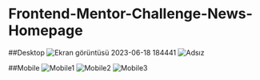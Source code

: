 # Frontend-Mentor-Challenge-News-Homepage

##Desktop
![Ekran görüntüsü 2023-06-18 184441](https://github.com/muratcanilhann/Frontend-Mentor-Challenge-News-Homepage/assets/99173192/00c8ff23-259c-4317-ac1d-529ff0ea5a79)
![Adsız](https://github.com/muratcanilhann/Frontend-Mentor-Challenge-News-Homepage/assets/99173192/19c0c4e5-e626-4244-a165-84a8fa8d3ced)

##Mobile
![Mobile1](https://github.com/muratcanilhann/Frontend-Mentor-Challenge-News-Homepage/assets/99173192/de01fb54-54cc-442b-b4e5-951d94a2c911)
![Mobile2](https://github.com/muratcanilhann/Frontend-Mentor-Challenge-News-Homepage/assets/99173192/1a4d77be-0ded-4256-9310-d5dc3f342798)
![Mobile3](https://github.com/muratcanilhann/Frontend-Mentor-Challenge-News-Homepage/assets/99173192/7426f82e-4237-4232-a4e2-9839ad9bbe82)
